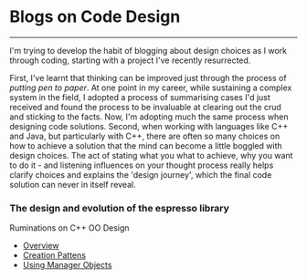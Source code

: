 # Blogs on Code Design
***
I'm trying to develop the habit of blogging about design choices as I work through coding, starting with a project I've recently resurrected. 

First, I've learnt that thinking can be improved just through the process of _putting pen to paper_. At one point in my career, while sustaining a complex system in the field, I adopted a process of summarising cases I'd just received and found the process to be invaluable at clearing out the crud and sticking to the facts. Now, I'm adopting much the same process when designing code solutions. Second, when working with languages like C++ and Java, but particularly with C++, there are often so many choices on how to achieve a solution that the mind can become a little boggled with design choices. The act of stating what you what to achieve, why you want to do it - and listening influences on your thought process really helps clarify choices and explains the 'design journey', which the final code solution can never in itself reveal. 


### The design and evolution of the espresso library
Ruminations on C++ OO Design
* [Overview](https://github.com/donnachaforde/espresso/blob/master/docs/README.md)          
* [Creation Pattens](https://github.com/donnachaforde/espresso/blob/master/docs/Blog-Construction.md)
* [Using Manager Objects](https://github.com/donnachaforde/espresso/blob/master/docs/Blog-Manager-Object.md)


